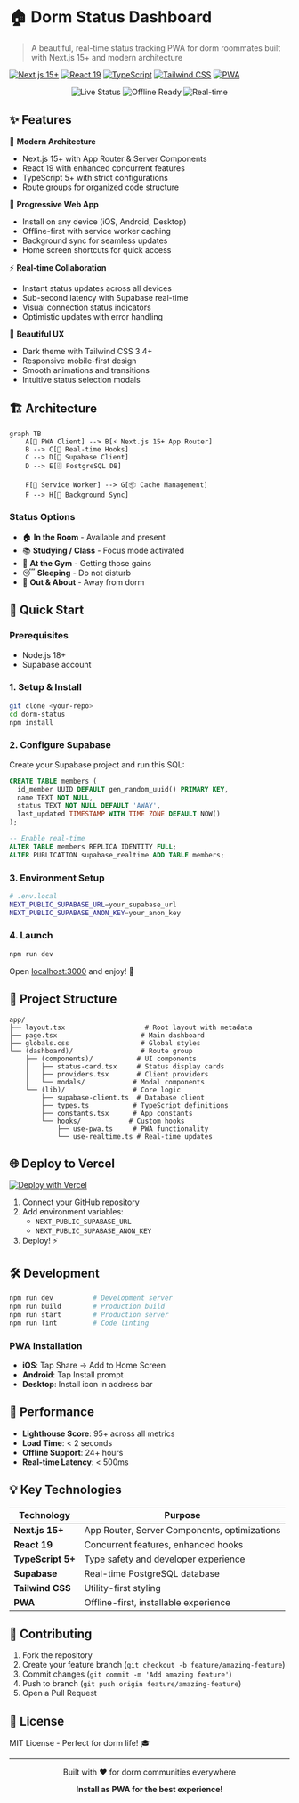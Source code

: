 # 🏠 Dorm Status Dashboard

> A beautiful, real-time status tracking PWA for dorm roommates built with Next.js 15+ and modern architecture

[![Next.js 15+](https://img.shields.io/badge/Next.js-15+-black?style=flat&logo=next.js)](https://nextjs.org/)
[![React 19](https://img.shields.io/badge/React-19-61dafb?style=flat&logo=react)](https://react.dev/)
[![TypeScript](https://img.shields.io/badge/TypeScript-5+-3178c6?style=flat&logo=typescript)](https://www.typescriptlang.org/)
[![Tailwind CSS](https://img.shields.io/badge/Tailwind-3.4+-06b6d4?style=flat&logo=tailwindcss)](https://tailwindcss.com/)
[![PWA](https://img.shields.io/badge/PWA-Ready-purple?style=flat)](https://web.dev/progressive-web-apps/)

<div align="center">
  <img src="https://img.shields.io/badge/status-Live-green?style=for-the-badge" alt="Live Status"/>
  <img src="https://img.shields.io/badge/offline-Ready-blue?style=for-the-badge" alt="Offline Ready"/>
  <img src="https://img.shields.io/badge/realtime-Active-red?style=for-the-badge" alt="Real-time"/>
</div>

## ✨ Features

🚀 **Modern Architecture**
- Next.js 15+ with App Router & Server Components
- React 19 with enhanced concurrent features
- TypeScript 5+ with strict configurations
- Route groups for organized code structure

📱 **Progressive Web App**
- Install on any device (iOS, Android, Desktop)
- Offline-first with service worker caching
- Background sync for seamless updates
- Home screen shortcuts for quick access

⚡ **Real-time Collaboration**
- Instant status updates across all devices
- Sub-second latency with Supabase real-time
- Visual connection status indicators
- Optimistic updates with error handling

🎨 **Beautiful UX**
- Dark theme with Tailwind CSS 3.4+
- Responsive mobile-first design
- Smooth animations and transitions
- Intuitive status selection modals

## 🏗️ Architecture

```mermaid
graph TB
    A[📱 PWA Client] --> B[⚡ Next.js 15+ App Router]
    B --> C[🔄 Real-time Hooks]
    C --> D[💾 Supabase Client]
    D --> E[🗄️ PostgreSQL DB]
    
    F[🔧 Service Worker] --> G[📦 Cache Management]
    F --> H[🔄 Background Sync]
```

### Status Options
- 🏠 **In the Room** - Available and present
- 📚 **Studying / Class** - Focus mode activated
- 💪 **At the Gym** - Getting those gains
- 😴 **Sleeping** - Do not disturb
- 🚶 **Out & About** - Away from dorm

## 🚀 Quick Start

### Prerequisites
- Node.js 18+ 
- Supabase account

### 1. Setup & Install
```bash
git clone <your-repo>
cd dorm-status
npm install
```

### 2. Configure Supabase
Create your Supabase project and run this SQL:

```sql
CREATE TABLE members (
  id_member UUID DEFAULT gen_random_uuid() PRIMARY KEY,
  name TEXT NOT NULL,
  status TEXT NOT NULL DEFAULT 'AWAY',
  last_updated TIMESTAMP WITH TIME ZONE DEFAULT NOW()
);

-- Enable real-time
ALTER TABLE members REPLICA IDENTITY FULL;
ALTER PUBLICATION supabase_realtime ADD TABLE members;
```

### 3. Environment Setup
```bash
# .env.local
NEXT_PUBLIC_SUPABASE_URL=your_supabase_url
NEXT_PUBLIC_SUPABASE_ANON_KEY=your_anon_key
```

### 4. Launch
```bash
npm run dev
```

Open [localhost:3000](http://localhost:3000) and enjoy! 🎉

## 📁 Project Structure

```
app/
├── layout.tsx                    # Root layout with metadata
├── page.tsx                     # Main dashboard
├── globals.css                  # Global styles
└── (dashboard)/                 # Route group
    ├── (components)/           # UI components
    │   ├── status-card.tsx     # Status display cards
    │   ├── providers.tsx       # Client providers
    │   └── modals/            # Modal components
    └── (lib)/                 # Core logic
        ├── supabase-client.ts  # Database client
        ├── types.ts           # TypeScript definitions
        ├── constants.tsx      # App constants
        └── hooks/            # Custom hooks
            ├── use-pwa.ts     # PWA functionality
            └── use-realtime.ts # Real-time updates
```

## 🌐 Deploy to Vercel

[![Deploy with Vercel](https://vercel.com/button)](https://vercel.com/new)

1. Connect your GitHub repository
2. Add environment variables:
   - `NEXT_PUBLIC_SUPABASE_URL`
   - `NEXT_PUBLIC_SUPABASE_ANON_KEY`
3. Deploy! ⚡

## 🛠️ Development

```bash
npm run dev          # Development server
npm run build        # Production build
npm run start        # Production server
npm run lint         # Code linting
```

### PWA Installation
- **iOS**: Tap Share → Add to Home Screen
- **Android**: Tap Install prompt
- **Desktop**: Install icon in address bar

## 🎯 Performance

- **Lighthouse Score**: 95+ across all metrics
- **Load Time**: < 2 seconds
- **Offline Support**: 24+ hours
- **Real-time Latency**: < 500ms

## 💡 Key Technologies

| Technology | Purpose |
|-----------|---------|
| **Next.js 15+** | App Router, Server Components, optimizations |
| **React 19** | Concurrent features, enhanced hooks |
| **TypeScript 5+** | Type safety and developer experience |
| **Supabase** | Real-time PostgreSQL database |
| **Tailwind CSS** | Utility-first styling |
| **PWA** | Offline-first, installable experience |

## 🤝 Contributing

1. Fork the repository
2. Create your feature branch (`git checkout -b feature/amazing-feature`)
3. Commit changes (`git commit -m 'Add amazing feature'`)
4. Push to branch (`git push origin feature/amazing-feature`)
5. Open a Pull Request

## 📄 License

MIT License - Perfect for dorm life! 🎓

---

<div align="center">
  <p>Built with ❤️ for dorm communities everywhere</p>
  <p><strong>Install as PWA for the best experience!</strong></p>
</div>
